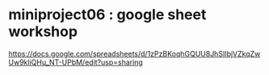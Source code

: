 # miniproject06 : google sheet workshop

https://docs.google.com/spreadsheets/d/1zPzBKoqhGQUU8JhSIIbjVZkqZwUw9kliQHu_NT-UPbM/edit?usp=sharing
